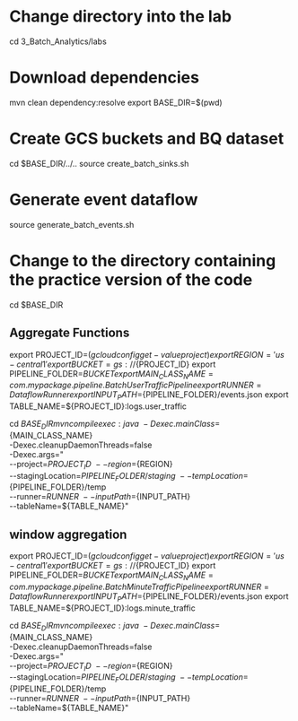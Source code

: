 # Change directory into the lab
cd 3_Batch_Analytics/labs

# Download dependencies
mvn clean dependency:resolve
export BASE_DIR=$(pwd)


# Create GCS buckets and BQ dataset
cd $BASE_DIR/../..
source create_batch_sinks.sh

# Generate event dataflow
source generate_batch_events.sh

# Change to the directory containing the practice version of the code
cd $BASE_DIR

## Aggregate Functions

export PROJECT_ID=$(gcloud config get-value project)
export REGION='us-central1'
export BUCKET=gs://${PROJECT_ID}
export PIPELINE_FOLDER=${BUCKET}
export MAIN_CLASS_NAME=com.mypackage.pipeline.BatchUserTrafficPipeline
export RUNNER=DataflowRunner
export INPUT_PATH=${PIPELINE_FOLDER}/events.json
export TABLE_NAME=${PROJECT_ID}:logs.user_traffic

cd $BASE_DIR
mvn compile exec:java \
-Dexec.mainClass=${MAIN_CLASS_NAME} \
-Dexec.cleanupDaemonThreads=false \
-Dexec.args=" \
--project=${PROJECT_ID} \
--region=${REGION} \
--stagingLocation=${PIPELINE_FOLDER}/staging \
--tempLocation=${PIPELINE_FOLDER}/temp \
--runner=${RUNNER} \
--inputPath=${INPUT_PATH} \
--tableName=${TABLE_NAME}"

## window aggregation
export PROJECT_ID=$(gcloud config get-value project)
export REGION='us-central1'
export BUCKET=gs://${PROJECT_ID}
export PIPELINE_FOLDER=${BUCKET}
export MAIN_CLASS_NAME=com.mypackage.pipeline.BatchMinuteTrafficPipeline
export RUNNER=DataflowRunner
export INPUT_PATH=${PIPELINE_FOLDER}/events.json
export TABLE_NAME=${PROJECT_ID}:logs.minute_traffic

cd $BASE_DIR
mvn compile exec:java \
-Dexec.mainClass=${MAIN_CLASS_NAME} \
-Dexec.cleanupDaemonThreads=false \
-Dexec.args=" \
--project=${PROJECT_ID} \
--region=${REGION} \
--stagingLocation=${PIPELINE_FOLDER}/staging \
--tempLocation=${PIPELINE_FOLDER}/temp \
--runner=${RUNNER} \
--inputPath=${INPUT_PATH} \
--tableName=${TABLE_NAME}"